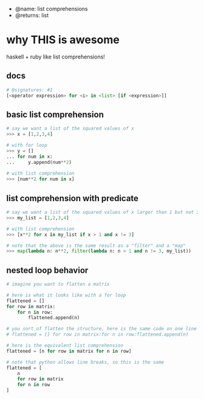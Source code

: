 - @name: list comprehensions
- @returns: list

# why THIS is awesome

haskell + ruby like list comprehensions!

## docs
```python
# @signatures: #1
[<operator expression> for <i> in <list> [if <expression>]]
```

## basic list comprehension
```python
# say we want a list of the squared values of x
>>> x = [1,2,3,4]

# with for loop
>>> y = []
... for num in x:
...     y.append(num**2)
 
# with list comprehension
>>> [num**2 for num in x]
```

## list comprehension with predicate
```python
# say we want a list of the squared values of x larger than 1 but not 3
>>> my_list = [1,2,3,4]

# with list comprehension
>>> [x**2 for x in my_list if x > 1 and x != 3]

# note that the above is the same result as a "filter" and a "map"
>>> map(lambda n: n**2, filter(lambda n: n > 1 and n != 3, my_list))
```

## nested loop behavior
```python
# imagine you want to flatten a matrix

# here is what it looks like with a for loop
flattened = []
for row in matrix:
    for n in row:
        flattened.append(n)

# you sort of flatten the structure, here is the same code on one line
# flattened = [] for row in matrix:for n in row:flattened.append(n)

# here is the equivalent list comprehension
flattened = [n for row in matrix for n in row]

# note that python allows line breaks, so this is the same
flattened = [
    n
    for row in matrix
    for n in row
]
```
